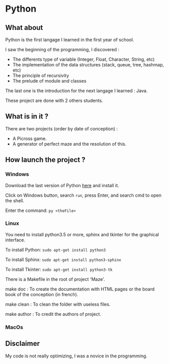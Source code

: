 # Python

## What about

Python is the first langage I learned in the first year of school.

I saw the beginning of the programming, I discovered : 
- The differents type of variable (Integer, Float, Character, String, etc) 
- The implementation of the data structures (stack, queue, tree, hashmap, etc)
- The principle of recursivity 
- The prelude of module and classes

The last one is the introduction for the next langage I learned : Java.

These project are done with 2 others students.


## What is in it ?

There are two projects (order by date of conception) :
- A Picross game.
- A generator of perfect maze and the resolution of this.


## How launch the project ?

### Windows

Download the last version of Python [here](https://www.python.org/downloads/) and install it.

Click on Windows button, search `run`, press Enter, and search cmd to open the shell.

Enter the command: `py <theFile>`


### Linux

You need to install python3.5 or more, sphinx and tkinter for the graphical interface.

To install Python:
    `sudo apt-get install python3`

To install Sphinx:
    `sudo apt-get install python3-sphinx`

To install Tkinter:
    `sudo apt-get install python3-tk`


There is a Makefile in the root of project 'Maze'.

make doc : To create the documentation with HTML pages or the board book of the conception (in french).

make clean : To clean the folder with useless files.

make author : To credit the authors of project.



### MacOs


## Disclaimer

My code is not really optimizing, I was a novice in the programming.